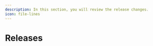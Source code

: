 ```yaml
---
description: In this section, you will review the release changes.
icon: file-lines
---
```


# Releases

